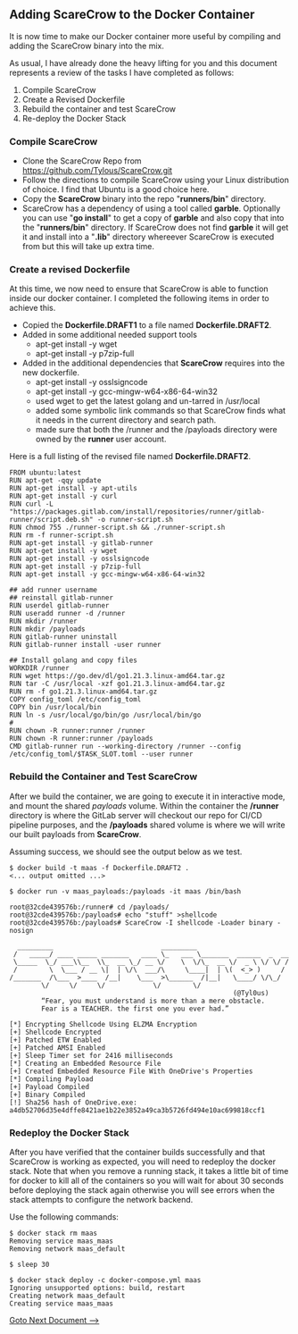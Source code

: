 ## Adding ScareCrow to the Docker Container

It is now time to make our Docker container more useful by compiling and adding the ScareCrow binary into the mix.

As usual, I have already done the heavy lifting for you and this document represents a review of the tasks I have completed as follows:

1. Compile ScareCrow
2. Create a Revised Dockerfile
3. Rebuild the container and test ScareCrow
4. Re-deploy the Docker Stack


### Compile ScareCrow

* Clone the ScareCrow Repo from https://github.com/Tylous/ScareCrow.git
* Follow the directions to compile ScareCrow using your Linux distribution of choice. I find that Ubuntu is a good choice here.
* Copy the **ScareCrow** binary into the repo "**runners/bin**" directory.
* ScareCrow has a dependency of using a tool called **garble**. Optionally you can use "**go install**" to get a copy of **garble** and also copy that into the "**runners/bin**" directory.  If ScareCrow does not find **garble** it will get it and install into a "**.lib**" directory whereever ScareCrow is executed from but this will take up extra time.

### Create a revised Dockerfile

At this time, we now need to ensure that ScareCrow is able to function inside our docker container. I completed the following items in order to achieve this.

* Copied the **Dockerfile.DRAFT1** to a file named **Dockerfile.DRAFT2**.
* Added in some additional needed support tools
    * apt-get install -y wget
    * apt-get install -y p7zip-full
* Added in the additional dependencies that **ScareCrow** requires into the new dockerfile. 
    * apt-get install -y osslsigncode
    * apt-get install -y gcc-mingw-w64-x86-64-win32
    * used wget to get the latest golang and un-tarred in /usr/local
    * added some symbolic link commands so that ScareCrow finds what it needs in the current directory and search path.
    * made sure that both the /runner and the /payloads directory were owned by the **runner** user account.

Here is a full listing of the revised file named **Dockerfile.DRAFT2**.

```
FROM ubuntu:latest
RUN apt-get -qqy update
RUN apt-get install -y apt-utils
RUN apt-get install -y curl
RUN curl -L "https://packages.gitlab.com/install/repositories/runner/gitlab-runner/script.deb.sh" -o runner-script.sh
RUN chmod 755 ./runner-script.sh && ./runner-script.sh
RUN rm -f runner-script.sh
RUN apt-get install -y gitlab-runner
RUN apt-get install -y wget
RUN apt-get install -y osslsigncode
RUN apt-get install -y p7zip-full
RUN apt-get install -y gcc-mingw-w64-x86-64-win32

## add runner username
## reinstall gitlab-runner
RUN userdel gitlab-runner
RUN useradd runner -d /runner
RUN mkdir /runner
RUN mkdir /payloads
RUN gitlab-runner uninstall
RUN gitlab-runner install -user runner

## Install golang and copy files
WORKDIR /runner
RUN wget https://go.dev/dl/go1.21.3.linux-amd64.tar.gz
RUN tar -C /usr/local -xzf go1.21.3.linux-amd64.tar.gz
RUN rm -f go1.21.3.linux-amd64.tar.gz
COPY config_toml /etc/config_toml
COPY bin /usr/local/bin
RUN ln -s /usr/local/go/bin/go /usr/local/bin/go
#
RUN chown -R runner:runner /runner
RUN chown -R runner:runner /payloads
CMD gitlab-runner run --working-directory /runner --config /etc/config_toml/$TASK_SLOT.toml --user runner

```

### Rebuild the Container and Test ScareCrow

After we build the container, we are going to execute it in interactive mode, and mount the shared *payloads* volume.  Within the container the **/runner** directory is where the GitLab server will checkout our repo for CI/CD pipeline purposes, and the **/payloads** shared volume is where we will write our built payloads from **ScareCrow**.

Assuming success, we should see the output below as we test.

```
$ docker build -t maas -f Dockerfile.DRAFT2 .
<... output omitted ...>

$ docker run -v maas_payloads:/payloads -it maas /bin/bash

root@32cde439576b:/runner# cd /payloads/
root@32cde439576b:/payloads# echo "stuff" >shellcode
root@32cde439576b:/payloads# ScareCrow -I shellcode -Loader binary -nosign

  _________                           _________
 /   _____/ ____ _____ _______   ____ \_   ___ \_______  ______  _  __
 \_____  \_/ ___\\__  \\_  __ \_/ __ \/    \  \/\_  __ \/  _ \ \/ \/ /
 /        \  \___ / __ \|  | \/\  ___/\     \____|  | \(  <_> )     /
/_______  /\___  >____  /__|    \___  >\______  /|__|   \____/ \/\_/
        \/     \/     \/            \/        \/
                                                        (@Tyl0us)
        “Fear, you must understand is more than a mere obstacle.
        Fear is a TEACHER. the first one you ever had.”

[*] Encrypting Shellcode Using ELZMA Encryption
[+] Shellcode Encrypted
[+] Patched ETW Enabled
[+] Patched AMSI Enabled
[+] Sleep Timer set for 2416 milliseconds
[*] Creating an Embedded Resource File
[+] Created Embedded Resource File With OneDrive's Properties
[*] Compiling Payload
[+] Payload Compiled
[+] Binary Compiled
[!] Sha256 hash of OneDrive.exe: a4db52706d35e4dffe8421ae1b22e3852a49ca3b5726fd494e10ac699818ccf1

```

### Redeploy the Docker Stack

After you have verified that the container builds successfully and that ScareCrow is working as expected, you will need to redeploy the docker stack.  Note that when you remove a running stack, it takes a little bit of time for docker to kill all of the containers so you will wait for about 30 seconds before deploying the stack again otherwise you will see errors when the stack attempts to configure the network backend.

Use the following commands:

```
$ docker stack rm maas
Removing service maas_maas
Removing network maas_default

$ sleep 30

$ docker stack deploy -c docker-compose.yml maas
Ignoring unsupported options: build, restart
Creating network maas_default
Creating service maas_maas

```

[Goto Next Document -->](docs/05-first-pipeline.md)




